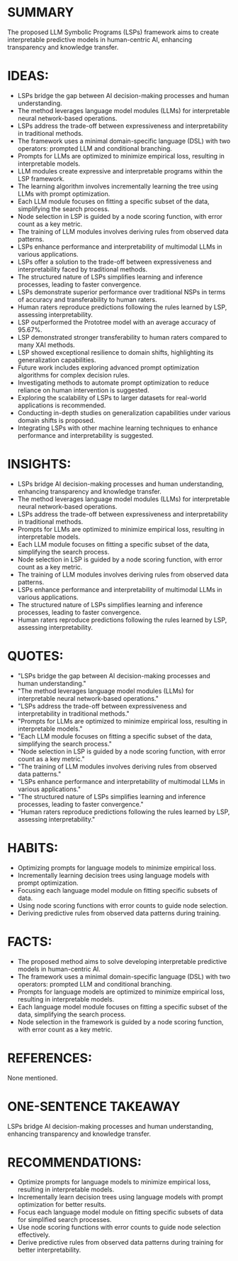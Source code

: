 # SUMMARY
The proposed LLM Symbolic Programs (LSPs) framework aims to create interpretable predictive models in human-centric AI, enhancing transparency and knowledge transfer.

# IDEAS:
- LSPs bridge the gap between AI decision-making processes and human understanding.
- The method leverages language model modules (LLMs) for interpretable neural network-based operations.
- LSPs address the trade-off between expressiveness and interpretability in traditional methods.
- The framework uses a minimal domain-specific language (DSL) with two operators: prompted LLM and conditional branching.
- Prompts for LLMs are optimized to minimize empirical loss, resulting in interpretable models.
- LLM modules create expressive and interpretable programs within the LSP framework.
- The learning algorithm involves incrementally learning the tree using LLMs with prompt optimization.
- Each LLM module focuses on fitting a specific subset of the data, simplifying the search process.
- Node selection in LSP is guided by a node scoring function, with error count as a key metric.
- The training of LLM modules involves deriving rules from observed data patterns.
- LSPs enhance performance and interpretability of multimodal LLMs in various applications.
- LSPs offer a solution to the trade-off between expressiveness and interpretability faced by traditional methods.
- The structured nature of LSPs simplifies learning and inference processes, leading to faster convergence.
- LSPs demonstrate superior performance over traditional NSPs in terms of accuracy and transferability to human raters.
- Human raters reproduce predictions following the rules learned by LSP, assessing interpretability.
- LSP outperformed the Prototree model with an average accuracy of 95.67%.
- LSP demonstrated stronger transferability to human raters compared to many XAI methods.
- LSP showed exceptional resilience to domain shifts, highlighting its generalization capabilities.
- Future work includes exploring advanced prompt optimization algorithms for complex decision rules.
- Investigating methods to automate prompt optimization to reduce reliance on human intervention is suggested.
- Exploring the scalability of LSPs to larger datasets for real-world applications is recommended.
- Conducting in-depth studies on generalization capabilities under various domain shifts is proposed.
- Integrating LSPs with other machine learning techniques to enhance performance and interpretability is suggested.

# INSIGHTS:
- LSPs bridge AI decision-making processes and human understanding, enhancing transparency and knowledge transfer.
- The method leverages language model modules (LLMs) for interpretable neural network-based operations.
- LSPs address the trade-off between expressiveness and interpretability in traditional methods.
- Prompts for LLMs are optimized to minimize empirical loss, resulting in interpretable models.
- Each LLM module focuses on fitting a specific subset of the data, simplifying the search process.
- Node selection in LSP is guided by a node scoring function, with error count as a key metric.
- The training of LLM modules involves deriving rules from observed data patterns.
- LSPs enhance performance and interpretability of multimodal LLMs in various applications.
- The structured nature of LSPs simplifies learning and inference processes, leading to faster convergence.
- Human raters reproduce predictions following the rules learned by LSP, assessing interpretability.

# QUOTES:
- "LSPs bridge the gap between AI decision-making processes and human understanding."
- "The method leverages language model modules (LLMs) for interpretable neural network-based operations."
- "LSPs address the trade-off between expressiveness and interpretability in traditional methods."
- "Prompts for LLMs are optimized to minimize empirical loss, resulting in interpretable models."
- "Each LLM module focuses on fitting a specific subset of the data, simplifying the search process."
- "Node selection in LSP is guided by a node scoring function, with error count as a key metric."
- "The training of LLM modules involves deriving rules from observed data patterns."
- "LSPs enhance performance and interpretability of multimodal LLMs in various applications."
- "The structured nature of LSPs simplifies learning and inference processes, leading to faster convergence."
- "Human raters reproduce predictions following the rules learned by LSP, assessing interpretability."

# HABITS:
- Optimizing prompts for language models to minimize empirical loss.
- Incrementally learning decision trees using language models with prompt optimization.
- Focusing each language model module on fitting specific subsets of data.
- Using node scoring functions with error counts to guide node selection.
- Deriving predictive rules from observed data patterns during training.

# FACTS:
- The proposed method aims to solve developing interpretable predictive models in human-centric AI.
- The framework uses a minimal domain-specific language (DSL) with two operators: prompted LLM and conditional branching.
- Prompts for language models are optimized to minimize empirical loss, resulting in interpretable models.
- Each language model module focuses on fitting a specific subset of the data, simplifying the search process.
- Node selection in the framework is guided by a node scoring function, with error count as a key metric.

# REFERENCES:
None mentioned.

# ONE-SENTENCE TAKEAWAY
LSPs bridge AI decision-making processes and human understanding, enhancing transparency and knowledge transfer.

# RECOMMENDATIONS:
- Optimize prompts for language models to minimize empirical loss, resulting in interpretable models.
- Incrementally learn decision trees using language models with prompt optimization for better results.
- Focus each language model module on fitting specific subsets of data for simplified search processes.
- Use node scoring functions with error counts to guide node selection effectively.
- Derive predictive rules from observed data patterns during training for better interpretability.